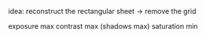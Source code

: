 
idea: reconstruct the rectangular sheet -> remove the grid

exposure max
contrast max
(shadows max)
saturation min
